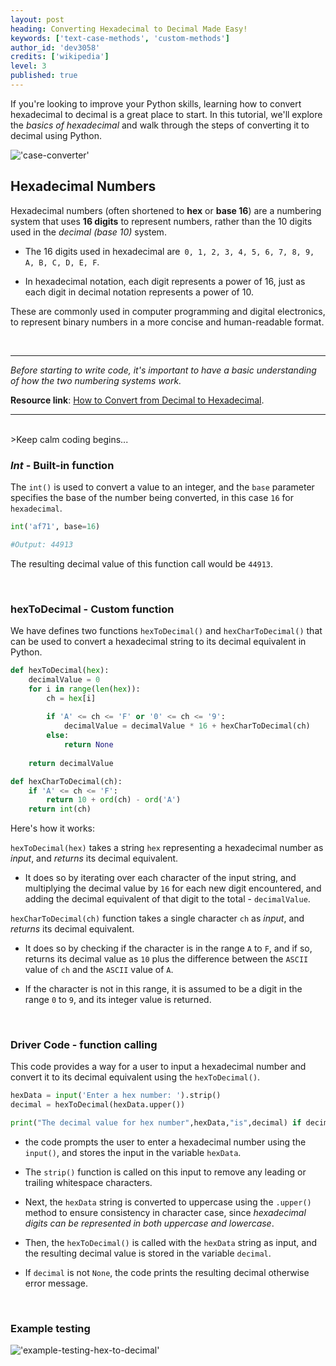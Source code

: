 ```yaml
---
layout: post
heading: Converting Hexadecimal to Decimal Made Easy!
keywords: ['text-case-methods', 'custom-methods']
author_id: 'dev3058'
credits: ['wikipedia']
level: 3
published: true
---
```


If you're looking to improve your Python skills, learning how to convert hexadecimal to decimal is a great place to start. In this tutorial, we'll explore the _basics of hexadecimal_ and walk through the steps of converting it to decimal using Python.

!['case-converter'](https://www.ionos.ca/digitalguide/fileadmin/DigitalGuide/Teaser/zahlen-t.jpg)

## Hexadecimal Numbers

Hexadecimal numbers (often shortened to __hex__ or __base 16__) are a numbering system that uses __16 digits__ to represent numbers, rather than the 10 digits used in the _decimal (base 10)_ system. 

- The 16 digits used in hexadecimal are` 0, 1, 2, 3, 4, 5, 6, 7, 8, 9, A, B, C, D, E, F`. 

- In hexadecimal notation, each digit represents a power of 16, just as each digit in decimal notation represents a power of 10. 

These are commonly used in computer programming and digital electronics, to represent binary numbers in a more concise and human-readable format.

<br/>

<hr>

_Before starting to write code, it's important to have a basic understanding of how the two numbering systems work._

__Resource link__: [How to Convert from Decimal to Hexadecimal](https://www.wikihow.com/Convert-from-Decimal-to-Hexadecimal).  

<hr>

<br />
>Keep calm coding begins...

### _Int_ - Built-in function

The `int()` is used to convert a value to an integer, and the `base` parameter specifies the base of the number being converted, in this case `16` for `hexadecimal`.

```python
int('af71', base=16)

#Output: 44913
```
The resulting decimal value of this function call would be `44913`.

<br/>

### hexToDecimal - Custom function

We have defines two functions `hexToDecimal()` and `hexCharToDecimal()` that can be used to convert a hexadecimal string to its decimal equivalent in Python.


```python
def hexToDecimal(hex):
    decimalValue = 0
    for i in range(len(hex)):
        ch = hex[i]
        
        if 'A' <= ch <= 'F' or '0' <= ch <= '9':
            decimalValue = decimalValue * 16 + hexCharToDecimal(ch)
        else:
            return None
    
    return decimalValue

def hexCharToDecimal(ch):
    if 'A' <= ch <= 'F':
        return 10 + ord(ch) - ord('A')
    return int(ch)
```

Here's how it works:

`hexToDecimal(hex)` takes a string `hex` representing a hexadecimal number as _input_, and _returns_ its decimal equivalent.

- It does so by iterating over each character of the input string, and multiplying the decimal value by `16` for each new digit encountered, and adding the decimal equivalent of that digit to the total - `decimalValue`.

`hexCharToDecimal(ch)` function takes a single character `ch` as _input_, and _returns_ its decimal equivalent. 

- It does so by checking if the character is in the range `A` to `F`, and if so, returns its decimal value as `10` plus the difference between the `ASCII` value of `ch` and the `ASCII` value of `A`.

- If the character is not in this range, it is assumed to be a digit in the range `0` to `9`, and its integer value is returned.

<br/>

### Driver Code - function calling

This code provides a way for a user to input a hexadecimal number and convert it to its decimal equivalent using the `hexToDecimal()`.

```python
hexData = input('Enter a hex number: ').strip()
decimal = hexToDecimal(hexData.upper())

print("The decimal value for hex number",hexData,"is",decimal) if decimal else  print("Incorrect hex number.")
```

- the code prompts the user to enter a hexadecimal number using the `input()`, and stores the input in the variable `hexData`. 

- The `strip()` function is called on this input to remove any leading or trailing whitespace characters.

- Next, the `hexData` string is converted to uppercase using the `.upper()` method to ensure consistency in character case, since _hexadecimal digits can be represented in both uppercase and lowercase_.

- Then, the `hexToDecimal()` is called with the `hexData` string as input, and the resulting decimal value is stored in the variable `decimal`.

- If `decimal` is not `None`, the code prints the resulting decimal otherwise error message. 

<br />

### Example testing


!['example-testing-hex-to-decimal'](../../../image/example-testing-hex-to-decimal.png)